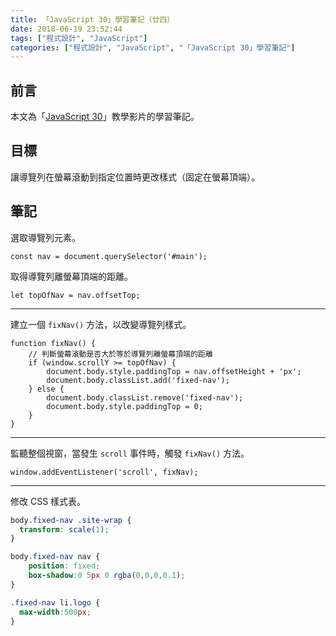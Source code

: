 ```yaml
---
title: 「JavaScript 30」學習筆記（廿四）
date: 2018-06-19 23:52:44
tags: ["程式設計", "JavaScript"]
categories: ["程式設計", "JavaScript", "「JavaScript 30」學習筆記"]
---
```


## 前言

本文為「[JavaScript 30](https://javascript30.com/)」教學影片的學習筆記。

## 目標

讓導覽列在螢幕滾動到指定位置時更改樣式（固定在螢幕頂端）。

## 筆記

選取導覽列元素。

```JS
const nav = document.querySelector('#main');
```

取得導覽列離螢幕頂端的距離。

```JS
let topOfNav = nav.offsetTop;
```

---

建立一個 `fixNav()` 方法，以改變導覽列樣式。

```JS
function fixNav() {
    // 判斷螢幕滾動是否大於等於導覽列離螢幕頂端的距離
    if (window.scrollY >= topOfNav) {
        document.body.style.paddingTop = nav.offsetHeight + 'px';
        document.body.classList.add('fixed-nav');
    } else {
        document.body.classList.remove('fixed-nav');
        document.body.style.paddingTop = 0;
    }
}
```

---

監聽整個視窗，當發生 `scroll` 事件時，觸發 `fixNav()` 方法。

```JS
window.addEventListener('scroll', fixNav);
```

---

修改 CSS 樣式表。

```CSS
body.fixed-nav .site-wrap {
  transform: scale(1);
}

body.fixed-nav nav {
    position: fixed;
    box-shadow:0 5px 0 rgba(0,0,0,0.1);
}

.fixed-nav li.logo {
  max-width:500px;
}
```
